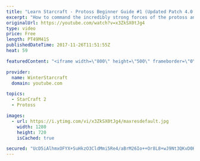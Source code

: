 ```yaml
---
title: "Learn Starcraft - Protoss Beginner Guide #1 (Updated Patch 4.0 FREE TO PLAY)"
excerpt: "How to command the incredibly strong forces of the protoss and cover weaknesses against the other inferior races. Updated for patch 4.0! This guide is not intended for COMPLETELY new players, but those who have played several games/campaign missions and grasp the very basics."
originalUrl: https://youtube.com/watch?v=x3ZkSX0tJg4
type: video
price: Free
length: PT49M41S
publishedDateTime: 2017-11-26T11:51:55Z
heat: 59

featuredContent: "<iframe width=\"800\" height=\"500\" frameborder=\"0\" src=\"https://www.youtube.com/embed/x3ZkSX0tJg4\" allow=\"accelerometer; autoplay; encrypted-media; gyroscope; picture-in-picture\" allowfullscreen></iframe>"

provider:
  name: WinterStarcraft
  domain: youtube.com

topics:
  - StarCraft 2
  - Protoss

images:
  - url: https://i.ytimg.com/vi/x3ZkSX0tJg4/maxresdefault.jpg
    width: 1280
    height: 720
    isCached: true

secured: "UcD5iAlhmxOFYX+SuHkzO3CldMmi5Re4/aBrM26Io++Or8L8+wJ9Nt3QKvD0KQtwgTYe5lHdzPObhBw4LquMNmqL302Pn6VlRMX4YZhVyHZ8pX6HL11FtDrk15H6ycbecIFJpqetnhoX0PVLvZGOKdRg4zbjScRErNnLIVocpjaUI/UUyr1//ih5tLi5hOokk8QPgcq4BXn1lSq1OVIvvslDoszqedc8k0N8UH9+s8Ndxmnll9zuMYZ1RfmB1RojF1tuB8dKCWRumxkf3vAg4PaNt5E70Rj1/4x37MbEqr+k44FYVqMr/wffuqvdL+cqywM5Qlm4+dE4tw5ISgmI6cXaIL/Ha4SdSPnXd4C+nSeoFrOgTEn74yiD8JeS6KJpfUpnxxnC/ulmruoQTFODe1/jiyBfmrE7bOd9pCH2JcApGcmZMxikZ5BRVfnP0jFh;m//ufTnMEpKn36NY0umRcA=="
---
```


